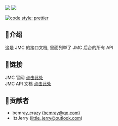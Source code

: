 <img src="https://img.shields.io/badge/API%20Version-1.2.6-brightgreen?style=flat-square" />
<img src="https://img.shields.io/badge/framework-apidoc-blueviolet?style=flat-square" />

[![code style: prettier](https://img.shields.io/badge/code_style-prettier-ff69b4.svg?style=flat-square)](https://github.com/prettier/prettier)

## 🔮介绍

这是 JMC 的接口文档, 里面列举了 JMC 后台的所有 API

## 🔗链接

JMC 官网 [点击此处](http://www.jerrymc.cn:1200/)  
JMC API 文档 [点击此处](http://www.jerrymc.cn:930/)

## 🌟贡献者

-   bcmray_crazy (bcmray@qq.com)
-   ItzJerry (little_jerry@outlook.com)
